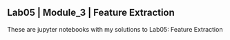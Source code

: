 ## Lab05 | Module_3 | Feature Extraction

These are jupyter notebooks with my solutions to Lab05: Feature Extraction